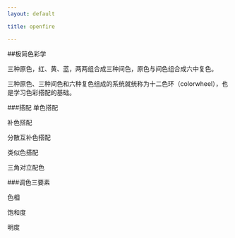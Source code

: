 ```yaml
---
layout: default

title: openfire

---
```


##极简色彩学

三种原色，红、黄、蓝，两两组合成三种间色，原色与间色组合成六中复色。

三种原色、三种间色和六种复色组成的系统就统称为十二色环（colorwheel），也是学习色彩搭配的基础。

###搭配
单色搭配

补色搭配

分散互补色搭配

类似色搭配

三角对立配色

###调色三要素

色相

饱和度

明度

